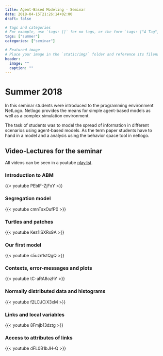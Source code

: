 ```yaml
---
title: Agent-Based Modeling - Seminar
date: 2018-04-15T21:26:14+02:00
draft: false

# Tags and categories
# For example, use `tags: []` for no tags, or the form `tags: ["A Tag", "Another Tag"]` for one or more tags.
tags: ["summer"]
categories: ["seminar"]

# Featured image
# Place your image in the `static/img/` folder and reference its filename below, e.g. `image: "example.jpg"`.
header:
  image: ""
  caption: ""
---
```


# Summer 2018

In this seminar students were introduced to the programming environment NetLogo. Netlogo provides the means for simple agent-based models as well as a complex simulation environment.

The task of students was to model the spread of information in different scenarios using agent-based models.
As the term paper students have to hand in a model and a analysis using the behavior space tool in netlogo.


## Video-Lectures for the seminar

All videos can be seen in a youtube [playlist](https://www.youtube.com/playlist?list=PLHOMZ3TUd5FopGwjBLe4drWn7dI6Enilq).

### Introduction to ABM
{{< youtube PEbIF-ZjFxY >}}

### Segregation model

{{< youtube cmnTsxOufP0 >}}

### Turtles and patches

{{< youtube Kez1lSXRx9A >}}

### Our first model

{{< youtube s5uzn1stQgQ >}}

### Contexts, error-messages and plots

{{< youtube tC-aRA8ozhY >}}

### Normally distributed data and histograms

{{< youtube f2LCJCiX3xM >}}

### Links and local variables

{{< youtube 8Fmjb13dztg >}}

### Access to attributes of links

{{< youtube dFL0B1bJH-Q >}}


